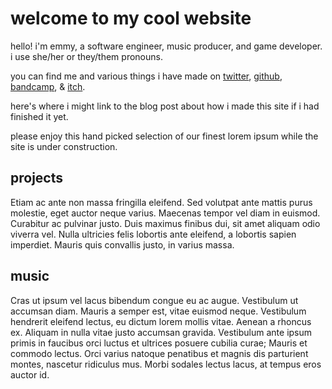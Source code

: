 [_metadata_:template]: - "index"
[_metadata_:title]: - "home"

# welcome to my cool website

hello! i'm emmy, a software engineer, music producer, and game developer. i use she/her or they/them pronouns.

you can find me and various things i have made on
[twitter](https://twitter.com/leafcodes),
[github](https://github.com/emmyleaf/),
[bandcamp](https://leafcodes.bandcamp.com/), &
[itch](https://leafcodes.itch.io/).

here's where i might link to the blog post about how i made this site if i had finished it yet.

please enjoy this hand picked selection of our finest lorem ipsum while the site is under construction.

## projects

Etiam ac ante non massa fringilla eleifend. Sed volutpat ante mattis purus molestie, eget auctor neque varius. Maecenas tempor vel diam in euismod. Curabitur ac pulvinar justo. Duis maximus finibus dui, sit amet aliquam odio viverra vel. Nulla ultricies felis lobortis ante eleifend, a lobortis sapien imperdiet. Mauris quis convallis justo, in varius massa.

## music

Cras ut ipsum vel lacus bibendum congue eu ac augue. Vestibulum ut accumsan diam. Mauris a semper est, vitae euismod neque. Vestibulum hendrerit eleifend lectus, eu dictum lorem mollis vitae. Aenean a rhoncus ex. Aliquam in nulla vitae justo accumsan gravida. Vestibulum ante ipsum primis in faucibus orci luctus et ultrices posuere cubilia curae; Mauris et commodo lectus. Orci varius natoque penatibus et magnis dis parturient montes, nascetur ridiculus mus. Morbi sodales lectus lacus, at tempus eros auctor id.
